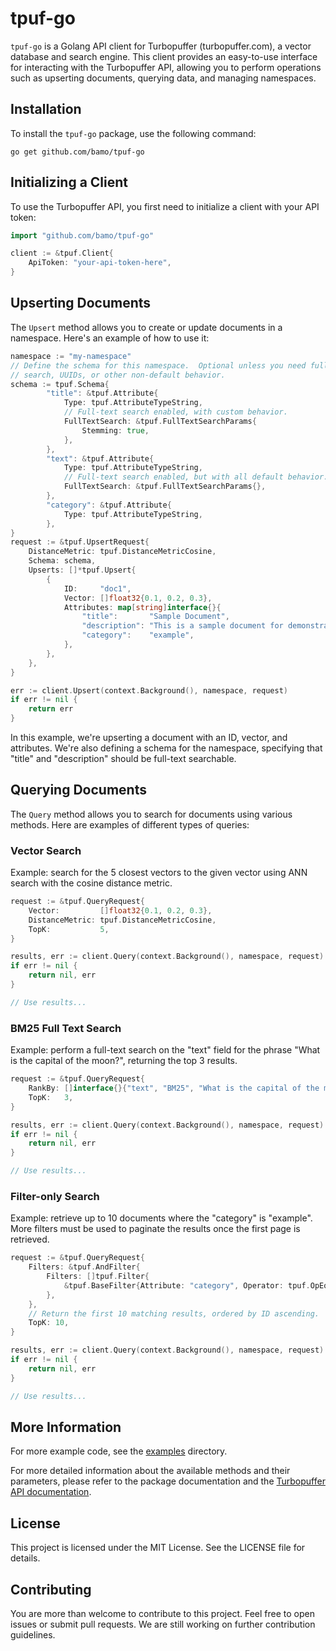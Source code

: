 # tpuf-go

`tpuf-go` is a Golang API client for Turbopuffer (turbopuffer.com), a vector database and search engine. This client provides an easy-to-use interface for interacting with the Turbopuffer API, allowing you to perform operations such as upserting documents, querying data, and managing namespaces.

## Installation

To install the `tpuf-go` package, use the following command:

```go get github.com/bamo/tpuf-go```

## Initializing a Client

To use the Turbopuffer API, you first need to initialize a client with your API token:

```go
import "github.com/bamo/tpuf-go"

client := &tpuf.Client{
    ApiToken: "your-api-token-here",
}
```

## Upserting Documents

The `Upsert` method allows you to create or update documents in a namespace. Here's an example of how to use it:

```go
namespace := "my-namespace"
// Define the schema for this namespace.  Optional unless you need full-text
// search, UUIDs, or other non-default behavior.
schema := tpuf.Schema{
        "title": &tpuf.Attribute{
            Type: tpuf.AttributeTypeString,
            // Full-text search enabled, with custom behavior.
            FullTextSearch: &tpuf.FullTextSearchParams{
                Stemming: true,
            },
        },
        "text": &tpuf.Attribute{
            Type: tpuf.AttributeTypeString,
            // Full-text search enabled, but with all default behavior.
            FullTextSearch: &tpuf.FullTextSearchParams{},
        },
        "category": &tpuf.Attribute{
            Type: tpuf.AttributeTypeString,
        },
}
request := &tpuf.UpsertRequest{
    DistanceMetric: tpuf.DistanceMetricCosine,
    Schema: schema,
    Upserts: []*tpuf.Upsert{
        {
            ID:     "doc1",
            Vector: []float32{0.1, 0.2, 0.3},
            Attributes: map[string]interface{}{
                "title":       "Sample Document",
                "description": "This is a sample document for demonstration purposes.",
                "category":    "example",
            },
        },
    },
}

err := client.Upsert(context.Background(), namespace, request)
if err != nil {
    return err
}
```

In this example, we're upserting a document with an ID, vector, and attributes. We're also defining a schema for the namespace, specifying that "title" and "description" should be full-text searchable.

## Querying Documents

The `Query` method allows you to search for documents using various methods. Here are examples of different types of queries:

### Vector Search

Example: search for the 5 closest vectors to the given vector using ANN search with the cosine distance metric.

```go
request := &tpuf.QueryRequest{
    Vector:         []float32{0.1, 0.2, 0.3},
    DistanceMetric: tpuf.DistanceMetricCosine,
    TopK:           5,
}

results, err := client.Query(context.Background(), namespace, request)
if err != nil {
    return nil, err
}

// Use results...
```

### BM25 Full Text Search

Example: perform a full-text search on the "text" field for the phrase "What is the capital of the moon?", returning the top 3 results.

```go
request := &tpuf.QueryRequest{
    RankBy: []interface{}{"text", "BM25", "What is the capital of the moon?"},
    TopK:   3,
}

results, err := client.Query(context.Background(), namespace, request)
if err != nil {
    return nil, err
}

// Use results...
```

### Filter-only Search

Example: retrieve up to 10 documents where the "category" is "example".  More filters must be used to paginate the results once the first page is retrieved.

```go
request := &tpuf.QueryRequest{
    Filters: &tpuf.AndFilter{
        Filters: []tpuf.Filter{
            &tpuf.BaseFilter{Attribute: "category", Operator: tpuf.OpEq, Value: "example"},
        },
    },
    // Return the first 10 matching results, ordered by ID ascending.
    TopK: 10,
}

results, err := client.Query(context.Background(), namespace, request)
if err != nil {
    return nil, err
}

// Use results...
```

## More Information

For more example code, see the [examples](./examples) directory.

For more detailed information about the available methods and their parameters, please refer to the package documentation and the [Turbopuffer API documentation](https://turbopuffer.com/docs).

## License

This project is licensed under the MIT License. See the LICENSE file for details.

## Contributing

You are more than welcome to contribute to this project.  Feel free to open issues or submit pull requests.  We are still working on further contribution guidelines.